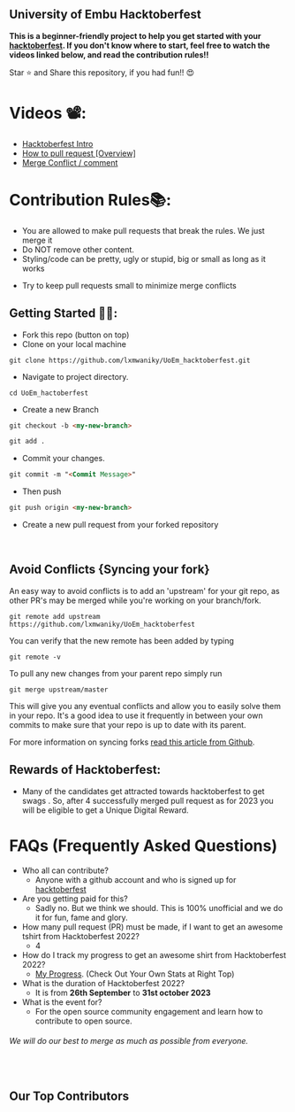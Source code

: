 ## University of Embu Hacktoberfest ##
 
**This is a beginner-friendly project to help you get started with your
[hacktoberfest](https://hacktoberfest.digitalocean.com/). If you don't know where to start, feel free to watch the videos linked below, and read the contribution rules!!**

Star ⭐ and Share this repository, if you had fun!! 😍

# Videos 📽️:

- [Hacktoberfest Intro](https://www.youtube.com/watch?v=mq_FIHdxmIk)
- [How to pull request [Overview]](https://youtu.be/DIj2q02gvKs)
- [Merge Conflict / comment](https://youtu.be/zOx5PJTY8CI)


# Contribution Rules📚:

- You are allowed to make pull requests that break the rules. We just merge it
- Do NOT remove other content.
- Styling/code can be pretty, ugly or stupid, big or small as long as it works
<!-- - Add your name to the contributorsList file. -->
- Try to keep pull requests small to minimize merge conflicts


## Getting Started 🤩🤗:

- Fork this repo (button on top)
- Clone on your local machine

```terminal
git clone https://github.com/lxmwaniky/UoEm_hacktoberfest.git
```
- Navigate to project directory.
```terminal
cd UoEm_hactoberfest
```

- Create a new Branch

```markdown
git checkout -b <my-new-branch>
```

<!--- - Add your Name to `contributors/contributorsList.js`. -->

```markdown
git add .
```
- Commit your changes.

```markdown
git commit -m "<Commit Message>"
```
- Then push 
```markdown
git push origin <my-new-branch>
```


- Create a new pull request from your forked repository

<br>

## Avoid Conflicts {Syncing your fork}

An easy way to avoid conflicts is to add an 'upstream' for your git repo, as other PR's may be merged while you're working on your branch/fork.   

```terminal
git remote add upstream https://github.com/lxmwaniky/UoEm_hacktoberfest
```

You can verify that the new remote has been added by typing
```terminal
git remote -v
```

To pull any new changes from your parent repo simply run
```terminal
git merge upstream/master
```

This will give you any eventual conflicts and allow you to easily solve them in your repo. It's a good idea to use it frequently in between your own commits to make sure that your repo is up to date with its parent.

For more information on syncing forks [read this article from Github](https://help.github.com/articles/syncing-a-fork/).

## Rewards of Hacktoberfest:
- Many of the candidates get attracted towards hacktoberfest to get swags . So, after 4 successfully merged pull request as for 2023 you will be eligible to get a Unique Digital Reward.


# FAQs (Frequently Asked Questions)

- Who all can contribute?
  - Anyone with a github account and who is signed up for
[hacktoberfest](https://hacktoberfest.digitalocean.com/)
- Are you getting paid for this?
  - Sadly no. But we think we should. This is 100% unofficial and we do it for fun, fame and glory.
- How many pull request (PR) must be made, if I want to get an awesome tshirt from Hacktoberfest 2022?
  - 4
- How do I track my progress to get an awesome shirt from Hacktoberfest 2022?
  - [My Progress](https://hacktoberfest.digitalocean.com/profile/). (Check Out Your Own Stats at Right Top)
- What is the duration of Hacktoberfest 2022?
  - It is from **26th September** to **31st october 2023**
- What is the event for?
  - For the open source community engagement and learn how to contribute to open source.




###### *We will do our best to merge as much as possible from everyone.*
<br>

## Our Top Contributors 
